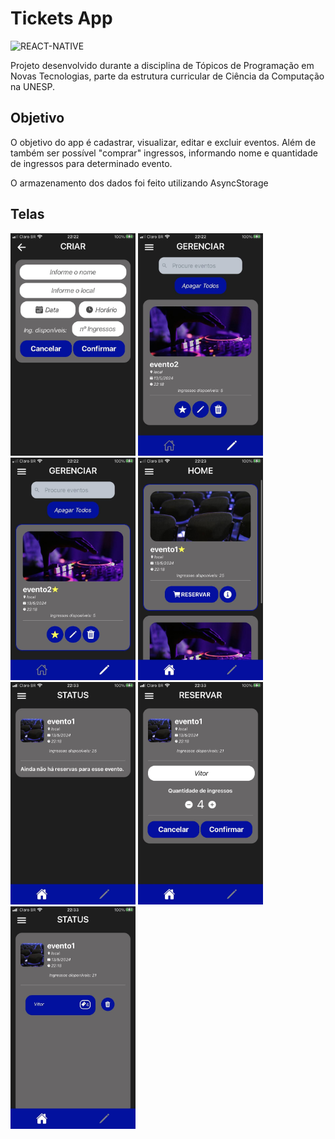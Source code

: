 # Tickets App

![REACT-NATIVE](https://img.shields.io/badge/React_Native-20232A?style=for-the-badge&logo=react&logoColor=61DAFB)

Projeto desenvolvido durante a disciplina de Tópicos de Programação em Novas Tecnologias, parte da estrutura curricular de Ciência da Computação na UNESP.

## Objetivo

O objetivo do app é cadastrar, visualizar, editar e excluir eventos. Além de também ser possível "comprar" ingressos, informando nome e quantidade de ingressos para determinado evento.

O armazenamento dos dados foi feito utilizando AsyncStorage

## Telas

<img src="images/IMG_2015.PNG" width="200"/>
<img src="images/IMG_2016.PNG" width="200"/>
<img src="images/IMG_2019.PNG" width="200"/>
<img src="images/IMG_2021.PNG" width="200"/>
<img src="images/IMG_2025.PNG" width="200"/>
<img src="images/IMG_2028.PNG" width="200"/>
<img src="images/IMG_2029.PNG" width="200"/>
